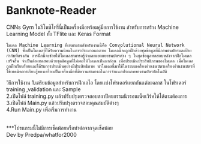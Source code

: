 # Banknote-Reader
CNNs Gym
  ในรีโพซิโทรี่นี้เป็นเครื่องมือพร้อมคู่มือการใช้งาน สำหรับการสร้าง Machine Learning Model ทั้ง TFlite เเละ Keras Format

    โมเดล Machine Learning ที่เหมาะสมสำหรับงานนี้คือ Convolutional Neural Network (CNN) ซึ่งเป็นโมเดลที่ได้รับความนิยมในการประมวลผลภาพ โมเดลนี้จะถูกฝึกด้วยชุดข้อมูลที่มีภาพธนบัตรและป้ายกำกับที่ตรงกัน การฝึกนี้จะช่วยให้โมเดลสามารถรู้จำและแยกแยะธนบัตรต่าง ๆ ในชุดข้อมูลทดสอบหลังจากฝึกโมเดลเสร็จสิ้น จำเป็นต้องทดสอบด้วยชุดข้อมูลที่ไม่เคยให้โมเดลเห็นมาก่อน เพื่อประเมินประสิทธิภาพของโมเดล เมื่อโมเดลถูกฝึกเรียบร้อยและได้รับการประเมินอย่างมีประสิทธิภาพ นำโมเดลนี้มาใช้ในระบบเครื่องอ่านธนบัตรเครื่องอ่านธนบัตรที่ใช้เทคนิคการเรียนรู้ของเครื่องเป็นเครื่องมือที่มีความสามารถในการจำแนกประเภทของธนบัตรอัตโนมัติ

  วิธีการใช้งาน
  1.เตรียมข้อมูลสำหรับการฝึกเอไอ โดยเเบ่งโฟรเดอร์เเยกกันเเต่ละคลาส ในโฟรเดอร์ training ,validation และ Sample<br>
  2.เปิดไฟล์ training.py เเล้วปรับปรุงตรวจสอบสถาปัตยกรรมนิวรอนเน็ตเวิร์คให้ได้ตามต้องการ<br>
  3.เปิดไฟล์ Main.py เเล้วปรับปรุงตรวจสอบคุณสมบัติต่างๆ<br>
  4.Run Main.py เพื่อเริ่มการทำงาน<br><br>

  ***โปรเเกรมนี้ไม่มีการเช็คพ้อยหรือทำต่อจากจุดเช็คพ้อย<br>
  Dev by Predpa/whatfor2000<br>
